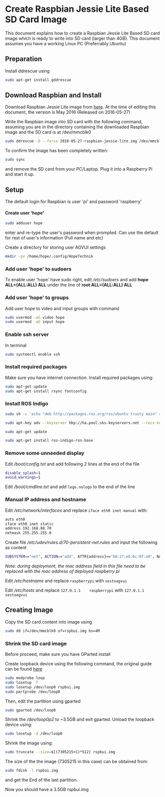 # Create Raspbian Jessie Lite Based SD Card Image

This document explains how to create a Raspbian Jessie Lite Based SD card image which is ready to write into SD card (larger than 4GB). This document assumes you have a working Linux PC (Preferrably Ubuntu)

## Preparation
Install ddrescue using
```sh
sudo apt-get install gddrescue
```

## Download Raspbian and Install
Download Raspbian Jessie Lite image from [here](https://www.raspberrypi.org/downloads/raspbian/). At the time of editing this document, the version is May 2016 (Released on 2016-05-27)

Write the Raspbian image into SD card with the following command, assuming you are in the directory containing the downloaded Raspbian image and the SD card is at /dev/mmcblk0
```sh
sudo ddrescue -D --force 2016-05-27-raspbian-jessie-lite.img /dev/mmcblk0
```
To confirm the image has been completely written:
```sh
sudo sync
```
and remove the SD card from your PC/Laptop. Plug it into a Raspberry Pi and start it up.

## Setup

The default login for Raspbian is user 'pi' and password 'raspberry'

#### Create user 'hope'
```sh
sudo adduser hope
```
enter and re-type the user's password when prompted. Can use the default for rest of user's information (Full name and etc)

Create a directory for storing user AGVUI settings
```sh
mkdir -pv /home/hope/.config/HopeTechnik
```

### Add user 'hope' to sudoers
To enable user 'hope' have sudo right, edit */etc/sudoers* and add **hope    ALL=(ALL:ALL) ALL** under the line of **root    ALL=(ALL:ALL) ALL**

### Add user 'hope' to groups
Add user hope to video and input groups with command

```sh
sudo usermod -aG video hope
sudo usermod -aG input hope
```

### Enable ssh server
In terminal

```sh
sudo systemctl enable ssh
```

### Install required packages

Make sure you have internet connection. Install required packages using: 

```sh
sudo apt-get update
sudo apt-get install rsync fontconfig
```

### Install ROS Indigo

```sh
sudo sh -c 'echo "deb http://packages.ros.org/ros/ubuntu trusty main" > /etc/apt/sources.list.d/ros-latest.list'

sudo apt-key adv --keyserver hkp://ha.pool.sks-keyservers.net --recv-key 421C365BD9FF1F717815A3895523BAEEB01FA116

sudo apt-get update

sudo apt-get install ros-indigo-ros-base
```

### Remove some unneeded display

Edit */boot/config.txt* and add following 2 lines at the end of the file

```sh
disable_splash=1
avoid_warnings=1
```

Edit */boot/cmdline.txt* and add ```logo.nologo``` to the end of the line

### Manual IP address and hostname

Edit */etc/network/interfaces* and replace ```iface eth0 inet manual``` with:

```sh
auto eth0
iface eth0 inet static
address 192.168.88.70
netmask 255.255.255.0
```

Create file */etc/udev/rules.d/70-persistent-net.rules* and input the following as content

```sh
SUBSYSTEM=="net", ACTION=="add", ATTR{address}=="b8:27:eb:6c:0f:a0", NAME="eth0"
```

*Note: during deployment, the mac address field in this file need to be replaced with the mac address of deployed raspberry pi*

Edit */etc/hostname* and replace ```raspberrypi``` with ```sestoagvui```

Edit */etc/hosts* and replace ```127.0.1.1    raspberrypi``` with ```127.0.1.1    sestoagvui```

## Creating Image

Copy the SD card content into image using

```sh
sudo dd if=/dev/mmcblk0 of=rspbui.img bs=4M
```

### Shrink the SD card image

Before proceed, make sure you have GParted install

Create loopback device using the following command, the original guide can be found [here](http://softwarebakery.com/shrinking-images-on-linux)

```sh
sudo modprobe loop
sudo losetup -f
sudo losetup /dev/loop0 rspbui.img
sudo partprobe /dev/loop0
```

Then, edit the partition using gparted

```sh
sudo gparted /dev/loop0
```

Shrink the */dev/loop0p2* to ~3.5GB and exit gparted. Unload the loopback device using:

```sh
sudo losetup -d /dev/loop0
```

Shrink the image using:

```sh
sudo truncate --size=$[(7305215+1)*512] rspbui.img
```
The size of the the image (7305215 in this case) can be obtained from:

```sh
sudo fdisk -l rspbui.img
```

and get the End of the last partition.

Now you should have a 3.5GB rspbui.img

